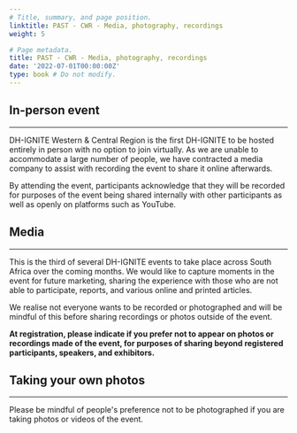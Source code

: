 ```yaml
---
# Title, summary, and page position.
linktitle: PAST - CWR - Media, photography, recordings
weight: 5

# Page metadata.
title: PAST - CWR - Media, photography, recordings
date: '2022-07-01T00:00:00Z'
type: book # Do not modify.
---
```




## In-person event
---

DH-IGNITE Western & Central Region is the first DH-IGNITE to be hosted entirely in person with no option to join virtually. As we are unable to accommodate a large number of people, we have contracted a media company to assist with recording the event to share it online afterwards.

By attending the event, participants acknowledge that they will be recorded for purposes of the event being shared internally with other participants as well as openly on platforms such as YouTube.


## Media
---

This is the third of several DH-IGNITE events to take place across South Africa over the coming months. We would like to capture moments in the event for future marketing, sharing the experience with those who are not able to participate, reports, and various online and printed articles.

We realise not everyone wants to be recorded or photographed and will be mindful of this before sharing recordings or photos outside of the event.

__At registration, please indicate if you prefer not to appear on photos or recordings made of the event, for purposes of sharing beyond registered participants, speakers, and exhibitors.__

## Taking your own photos
---

Please be mindful of people's preference not to be photographed if you are taking photos or videos of the event.

